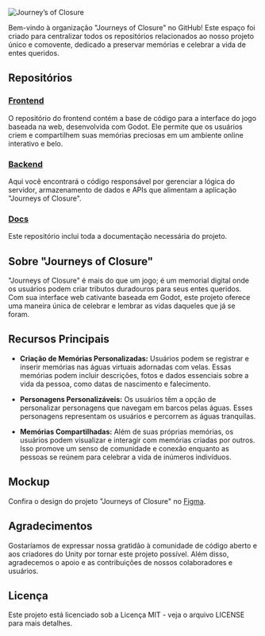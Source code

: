![Journey’s of Closure](https://github.com/Journeys-of-Closure/.github/assets/64067665/e5d9865d-0dee-424a-80ca-0ba5a7d958f4)

Bem-vindo à organização "Journeys of Closure" no GitHub! Este espaço foi criado para centralizar todos os repositórios relacionados ao nosso projeto único e comovente, dedicado a preservar memórias e celebrar a vida de entes queridos.


## Repositórios

### [Frontend](#frontend)
O repositório do frontend contém a base de código para a interface do jogo baseada na web, desenvolvida com Godot. Ele permite que os usuários criem e compartilhem suas memórias preciosas em um ambiente online interativo e belo.

### [Backend](#backend)
Aqui você encontrará o código responsável por gerenciar a lógica do servidor, armazenamento de dados e APIs que alimentam a aplicação "Journeys of Closure".

### [Docs](#docs)
Este repositório inclui toda a documentação necessária do projeto.

## Sobre "Journeys of Closure"

"Journeys of Closure" é mais do que um jogo; é um memorial digital onde os usuários podem criar tributos duradouros para seus entes queridos. Com sua interface web cativante baseada em Godot, este projeto oferece uma maneira única de celebrar e lembrar as vidas daqueles que já se foram.

## Recursos Principais

- **Criação de Memórias Personalizadas:** Usuários podem se registrar e inserir memórias nas águas virtuais adornadas com velas. Essas memórias podem incluir descrições, fotos e dados essenciais sobre a vida da pessoa, como datas de nascimento e falecimento.

- **Personagens Personalizáveis:** Os usuários têm a opção de personalizar personagens que navegam em barcos pelas águas. Esses personagens representam os usuários e percorrem as águas tranquilas.

- **Memórias Compartilhadas:** Além de suas próprias memórias, os usuários podem visualizar e interagir com memórias criadas por outros. Isso promove um senso de comunidade e conexão enquanto as pessoas se reúnem para celebrar a vida de inúmeros indivíduos.

## Mockup

Confira o design do projeto "Journeys of Closure" no [Figma](https://www.figma.com/file/iTZf53q4ofeS610Ktkux5n/Eternal-Echoes?type=design&node-id=0-1&mode=design&t=ohtFt6wGRLZ7nUo4-0).

## Agradecimentos
Gostaríamos de expressar nossa gratidão à comunidade de código aberto e aos criadores do Unity por tornar este projeto possível. Além disso, agradecemos o apoio e as contribuições de nossos colaboradores e usuários.

## Licença
Este projeto está licenciado sob a Licença MIT - veja o arquivo LICENSE para mais detalhes.
